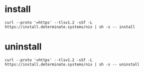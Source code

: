 # install
```shell
curl --proto '=https' --tlsv1.2 -sSf -L https://install.determinate.systems/nix | sh -s -- install
```
# uninstall
```shell
curl --proto '=https' --tlsv1.2 -sSf -L https://install.determinate.systems/nix | sh -s -- uninstall
```
